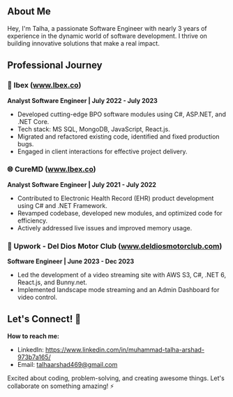 

## About Me

Hey, I'm Talha, a passionate Software Engineer with nearly 3 years of experience in the dynamic world of software development. I thrive on building innovative solutions that make a real impact.

## Professional Journey

### 🚀 Ibex (www.Ibex.co)
**Analyst Software Engineer | July 2022 - July 2023**
- Developed cutting-edge BPO software modules using C#, ASP.NET, and .NET Core.
- Tech stack: MS SQL, MongoDB, JavaScript, React.js.
- Migrated and refactored existing code, identified and fixed production bugs.
- Engaged in client interactions for effective project delivery.

### 🌐 CureMD (www.Ibex.co)
**Analyst Software Engineer | July 2021 - July 2022**
- Contributed to Electronic Health Record (EHR) product development using C# and .NET Framework.
- Revamped codebase, developed new modules, and optimized code for efficiency.
- Actively addressed live issues and improved memory usage.

### 🎥 Upwork - Del Dios Motor Club (www.deldiosmotorclub.com)
**Software Engineer | June 2023 - Dec 2023**
- Led the development of a video streaming site with AWS S3, C#, .NET 6, React.js, and Bunny.net.
- Implemented landscape mode streaming and an Admin Dashboard for video control.

## Let's Connect! 🤝

**How to reach me:**
- LinkedIn: https://www.linkedin.com/in/muhammad-talha-arshad-973b7a165/
- Email: talhaarshad469@gmail.com

Excited about coding, problem-solving, and creating awesome things. Let's collaborate on something amazing! ⚡
